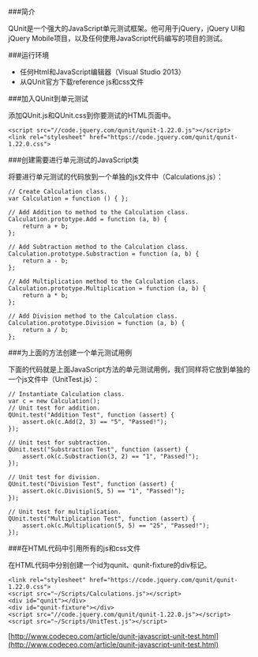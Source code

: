###简介

QUnit是一个强大的JavaScript单元测试框架。他可用于jQuery，jQuery UI和jQuery Mobile项目，以及任何使用JavaScript代码编写的项目的测试。

###运行环境

+ 任何Html和JavaScript编辑器（Visual Studio 2013）
+ 从QUnit官方下载reference js和css文件

###加入QUnit到单元测试

添加QUnit.js和QUnit.css到你要测试的HTML页面中。

```
<script src="//code.jquery.com/qunit/qunit-1.22.0.js"></script>
<link rel="stylesheet" href="https://code.jquery.com/qunit/qunit-1.22.0.css">
```

###创建需要进行单元测试的JavaScript类

将要进行单元测试的代码放到一个单独的js文件中（Calculations.js）：

```
// Create Calculation class.
var Calculation = function () { };

// Add Addition to method to the Calculation class.
Calculation.prototype.Add = function (a, b) {
    return a + b;
};

// Add Subtraction method to the Calculation class.
Calculation.prototype.Substraction = function (a, b) {
    return a - b;
};

// Add Multiplication method to the Calculation class.
Calculation.prototype.Multiplication = function (a, b) {
    return a * b;
};

// Add Division method to the Calculation class.
Calculation.prototype.Division = function (a, b) {
    return a / b;
};
```

###为上面的方法创建一个单元测试用例

下面的代码就是上面JavaScript方法的单元测试用例，我们同样将它放到单独的一个js文件中（UnitTest.js）：

```
// Instantiate Calculation class.
var c = new Calculation();
// Unit test for addition.
QUnit.test("Addition Test", function (assert) {   
    assert.ok(c.Add(2, 3) == "5", "Passed!");
});

// Unit test for subtraction.
QUnit.test("Substraction Test", function (assert) {
    assert.ok(c.Substraction(3, 2) == "1", "Passed!");
});

// Unit test for division.
QUnit.test("Division Test", function (assert) {
    assert.ok(c.Division(5, 5) == "1", "Passed!");
});

// Unit test for multiplication.
QUnit.test("Multiplication Test", function (assert) {
    assert.ok(c.Multiplication(5, 5) == "25", "Passed!");
});
```

###在HTML代码中引用所有的js和css文件

在HTML代码中分别创建一个id为qunit、qunit-fixture的div标记。

```
<link rel="stylesheet" href="https://code.jquery.com/qunit/qunit-1.22.0.css">
<script src="~/Scripts/Calculations.js"></script>
<div id="qunit"></div>
<div id="qunit-fixture"></div>
<script src="//code.jquery.com/qunit/qunit-1.22.0.js"></script>
<script src="~/Scripts/UnitTest.js"></script>
```

[http://www.codeceo.com/article/qunit-javascript-unit-test.html](http://www.codeceo.com/article/qunit-javascript-unit-test.html)
